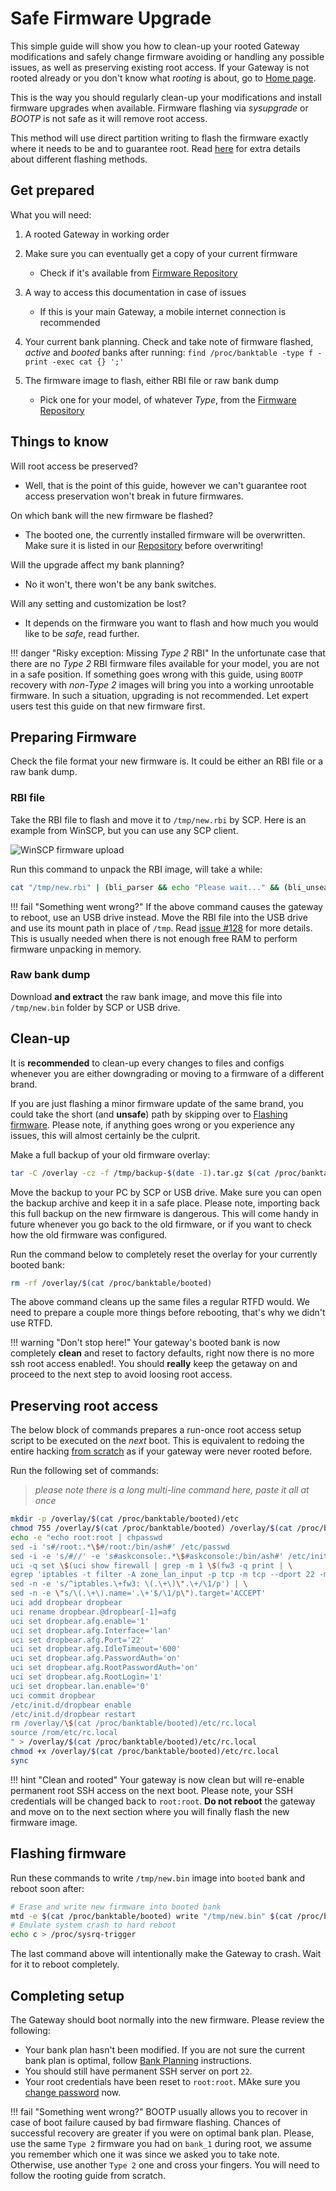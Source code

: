 # Safe Firmware Upgrade

This simple guide will show you how to clean-up your rooted Gateway modifications and safely change firmware avoiding or handling any possible issues, as well as preserving existing root access. If your Gateway is not rooted already or you don't know what *rooting* is about, go to [Home page](../).

This is the way you should regularly clean-up your modifications and install firmware upgrades when available. Firmware flashing via *sysupgrade* or *BOOTP* is not safe as it will remove root access.

This method will use direct partition writing to flash the firmware exactly where it needs to be and to guarantee root. Read [here](../Resources/#different-methods-of-flashing-firmwares) for extra details about different flashing methods.

## Get prepared

What you will need:

1. A rooted Gateway in working order

2. Make sure you can eventually get a copy of your current firmware
    - Check if it's available from [Firmware Repository](../Repository/)

3. A way to access this documentation in case of issues
    - If this is your main Gateway, a mobile internet connection is recommended

4. Your current bank planning. Check and take note of firmware flashed, *active* and *booted* banks after running:
`find /proc/banktable -type f -print -exec cat {} ';'`

5. The firmware image to flash, either RBI file or raw bank dump
    - Pick one for your model, of whatever *Type*, from the [Firmware Repository](../Repository/)

## Things to know

Will root access be preserved?
  - Well, that is the point of this guide, however we can't guarantee root access preservation won't break in future firmwares.

On which bank will the new firmware be flashed?
  - The booted one, the currently installed firmware will be overwritten. Make sure it is listed in our [Repository](../Repository/) before overwriting!

Will the upgrade affect my bank planning?
  - No it won't, there won't be any bank switches.

Will any setting and customization be lost?
  - It depends on the firmware you want to flash and how much you would like to be *safe*, read further.

!!! danger "Risky exception: Missing *Type 2* RBI"
    In the unfortunate case that there are no *Type 2* RBI firmware files available for your model, you are not in a safe position. If something goes wrong with this guide, using `BOOTP` recovery with *non-Type  2* images will bring you into a working unrootable firmware. In such a situation, upgrading is not recommended. Let expert users test this guide on that new firmware first.

## Preparing Firmware

Check the file format your new firmware is. It could be either an RBI file or a raw bank dump.

### RBI file

Take the RBI file to flash and move it to `/tmp/new.rbi` by SCP. Here is an example from WinSCP, but you can use any SCP client.

![WinSCP firmware upload](../images/winscp_upload.png)

Run this command to unpack the RBI image, will take a while:

```bash
cat "/tmp/new.rbi" | (bli_parser && echo "Please wait..." && (bli_unseal | dd bs=4 skip=1 seek=1 of="/tmp/new.bin"))
```

!!! fail "Something went wrong?"
    If the above command causes the gateway to reboot, use an USB drive instead. Move the RBI file into the USB drive and use its mount path in place of `/tmp`. Read [issue #128](https://github.com/hack-technicolor/hack-technicolor/issues/128) for more details. This is usually needed when there is not enough free RAM to perform firmware unpacking in memory.

### Raw bank dump

Download **and extract** the raw bank image, and move this file into `/tmp/new.bin` folder by SCP or USB drive.

## Clean-up

It is **recommended** to clean-up every changes to files and configs whenever you are either downgrading or moving to a firmware of a different brand.

If you are just flashing a minor firmware update of the same brand, you could take the short (and **unsafe**) path by skipping over to [Flashing firmware](#flashing-firmware). Please note, if anything goes wrong or you experience any issues, this will almost certainly be the culprit.

Make a full backup of your old firmware overlay:

```bash
tar -C /overlay -cz -f /tmp/backup-$(date -I).tar.gz $(cat /proc/banktable/booted)
```

Move the backup to your PC by SCP or USB drive. Make sure you can open the backup archive and keep it in a safe place.
Please note, importing back this full backup on the new firmware is dangerous. This will come handy in future whenever you go back to the old firmware, or if you want to check how the old firmware was configured.

Run the command below to completely reset the overlay for your currently booted bank:

```bash
rm -rf /overlay/$(cat /proc/banktable/booted)
```

The above command cleans up the same files a regular RTFD would. We need to prepare a couple more things before rebooting, that's why we didn't use RTFD.

!!! warning "Don't stop here!"
    Your gateway's booted bank is now completely **clean** and reset to factory defaults, right now there is no more ssh root access enabled!. You should **really** keep the getaway on and proceed to the next step to avoid loosing root access.

## Preserving root access

The below block of commands prepares a run-once root access setup script to be executed on the *next* boot. This is equivalent to redoing the entire hacking [from scratch](../) as if your gateway were never rooted before.

Run the following set of commands:

> *please note there is a long multi-line command here, paste it all at once*

```bash
mkdir -p /overlay/$(cat /proc/banktable/booted)/etc
chmod 755 /overlay/$(cat /proc/banktable/booted) /overlay/$(cat /proc/banktable/booted)/etc
echo -e "echo root:root | chpasswd
sed -i 's#/root:.*\$#/root:/bin/ash#' /etc/passwd
sed -i -e 's/#//' -e 's#askconsole:.*\$#askconsole:/bin/ash#' /etc/inittab
uci -q set \$(uci show firewall | grep -m 1 \$(fw3 -q print | \
egrep 'iptables -t filter -A zone_lan_input -p tcp -m tcp --dport 22 -m comment --comment \"!fw3: .+\" -j DROP' | \
sed -n -e 's/^iptables.\+fw3: \(.\+\)\".\+/\1/p') | \
sed -n -e \"s/\(.\+\).name='.\+'$/\1/p\").target='ACCEPT'
uci add dropbear dropbear
uci rename dropbear.@dropbear[-1]=afg
uci set dropbear.afg.enable='1'
uci set dropbear.afg.Interface='lan'
uci set dropbear.afg.Port='22'
uci set dropbear.afg.IdleTimeout='600'
uci set dropbear.afg.PasswordAuth='on'
uci set dropbear.afg.RootPasswordAuth='on'
uci set dropbear.afg.RootLogin='1'
uci set dropbear.lan.enable='0'
uci commit dropbear
/etc/init.d/dropbear enable
/etc/init.d/dropbear restart
rm /overlay/\$(cat /proc/banktable/booted)/etc/rc.local
source /rom/etc/rc.local
" > /overlay/$(cat /proc/banktable/booted)/etc/rc.local
chmod +x /overlay/$(cat /proc/banktable/booted)/etc/rc.local
sync

```

!!! hint "Clean and rooted"
    Your gateway is now clean but will re-enable permanent root SSH access on the next boot. Please note, your SSH credentials will be changed back to `root:root`. **Do not reboot** the gateway and move on to the next section where you will finally flash the new firmware image.

## Flashing firmware

Run these commands to write `/tmp/new.bin` image into `booted` bank and reboot soon after:

```bash
# Erase and write new firmware into booted bank
mtd -e $(cat /proc/banktable/booted) write "/tmp/new.bin" $(cat /proc/banktable/booted)
# Emulate system crash to hard reboot
echo c > /proc/sysrq-trigger

```

The last command above will intentionally make the Gateway to crash. Wait for it to reboot completely.

## Completing setup

The Gateway should boot normally into the new firmware. Please review the following:

- Your bank plan hasn't been modified. If you are not sure the current bank plan is optimal, follow [Bank Planning](../Hacking/PostRoot/#bank-planning) instructions.
- You should still have permanent SSH server on port `22`.
- Your root credentials have been reset to `root:root`. MAke sure you [change password](../Hacking/PostRoot/#change-the-root-password) now.

!!! fail "Something went wrong?"
    BOOTP usually allows you to recover in case of boot failure caused by bad firmware flashing. Chances of successful recovery are greater if you were on optimal bank plan. Please, use the same `Type 2` firmware you had on `bank_1` during root, we assume you remember which one it was since we asked you to take note. Otherwise, use another `Type 2` one and cross your fingers. You will need to follow the rooting guide from scratch.
